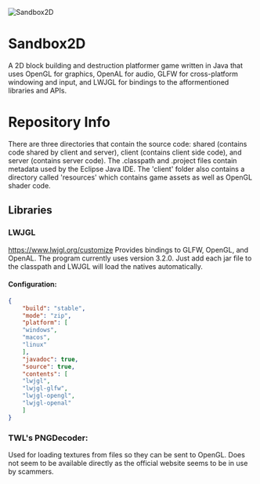 ![Sandbox2D](https://i.imgur.com/le6qo26.png)

# Sandbox2D
A 2D block building and destruction platformer game written in Java that uses OpenGL for graphics, OpenAL for audio, GLFW for cross-platform windowing and input, and LWJGL for bindings to the afformentioned libraries and APIs.   

# Repository Info
There are three directories that contain the source code: shared (contains code shared by client and server), client (contains client side code), and server (contains server code). The .classpath and .project files contain metadata used by the Eclipse Java IDE. The 'client' folder also contains a directory called 'resources' which contains game assets as well as OpenGL shader code. 

## Libraries
### LWJGL
https://www.lwjgl.org/customize
Provides bindings to GLFW, OpenGL, and OpenAL. The program currently uses version 3.2.0. Just add each jar file to the classpath and LWJGL will load the natives automatically.

#### Configuration: 
```json
{
	"build": "stable",
	"mode": "zip",
	"platform": [
	"windows",
	"macos",
	"linux"
	],
	"javadoc": true,
	"source": true,
	"contents": [
	"lwjgl",
	"lwjgl-glfw",
	"lwjgl-opengl",
	"lwjgl-openal"
	]
}
```
### TWL's PNGDecoder:
Used for loading textures from files so they can be sent to OpenGL.
Does not seem to be available directly as the official website seems to be in use by scammers.
